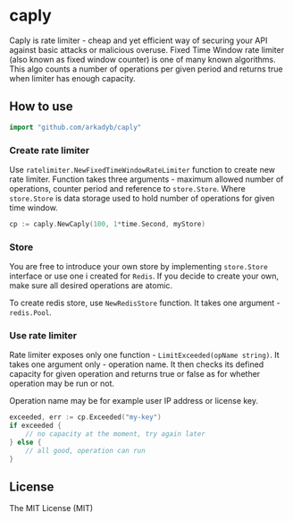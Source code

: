 caply
==========

Caply is rate limiter - cheap and yet efficient way of securing your API against basic attacks or malicious overuse.
Fixed Time Window rate limiter (also known as fixed window counter) is one of many known algorithms. This algo counts a number of operations per given period and returns true when limiter has enough capacity.


How to use
----------

```go
import "github.com/arkadyb/caply"
```


### Create rate limiter
Use ```ratelimiter.NewFixedTimeWindowRateLimiter``` function to create new rate limiter. Function takes three arguments - maximum allowed number of operations, counter period and reference to ```store.Store```. 
Where ```store.Store``` is data storage used to hold number of operations for given time window.

```go
cp := caply.NewCaply(100, 1*time.Second, myStore) 
```  

### Store
You are free to introduce your own store by implementing `store.Store` interface or use one i created for ```Redis```.
If you decide to create your own, make sure all desired operations are atomic.

To create redis store, use ```NewRedisStore``` function. It takes one argument - ```redis.Pool```.

### Use rate limiter
Rate limiter exposes only one function - ```LimitExceeded(opName string)```. It takes one argument only - operation name.
It then checks its defined capacity for given operation and returns true or false as for whether operation may be run or not.

Operation name may be for example user IP address or license key.

```go
exceeded, err := cp.Exceeded("my-key")
if exceeded {
	// no capacity at the moment, try again later
} else {
	// all good, operation can run
}
```  

## License
 
The MIT License (MIT)

